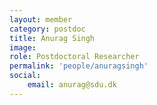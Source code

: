 ```yaml
---
layout: member
category: postdoc
title: Anurag Singh
image:
role: Postdoctoral Researcher
permalink: 'people/anuragsingh'
social:
    email: anurag@sdu.dk
---
```

